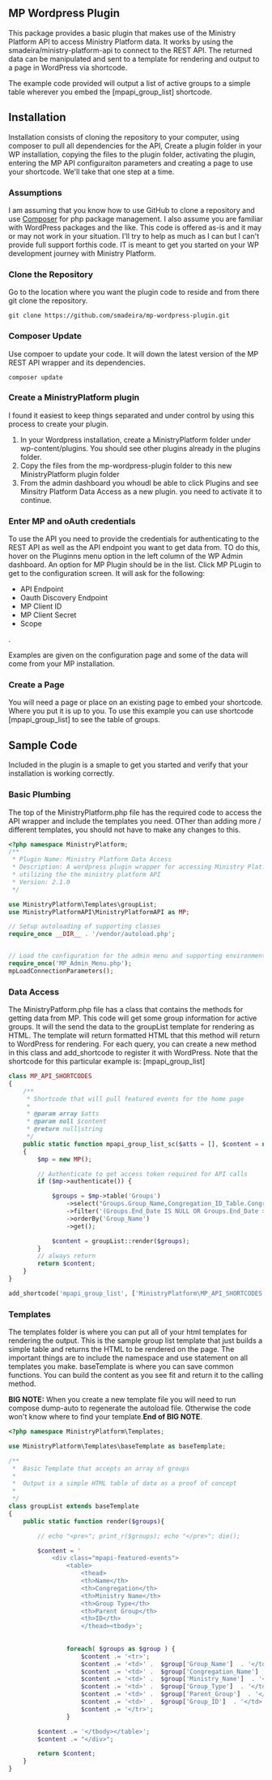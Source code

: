 ## MP Wordpress Plugin

This package provides a basic plugin that makes use of the Ministry Platform API to access 
Ministry Platform data. It works by using the smadeira/ministry-platform-api to connect to
the REST API. The returned data can be manipulated and sent to a template for rendering and
output to a page in WordPress via shortcode.

The example code provided will output a list of active groups to a simple table wherever you embed the
[mpapi_group_list] shortcode.

## Installation
Installation consists of cloning the repository to your computer, using composer to pull all dependencies for the API, 
Create a plugin folder in your WP installation, copying the files to the plugin folder, activating the plugin, entering the 
MP API configuraiton parameters and creating a page to use your shortcode.  We'll take that one step at a time.

### Assumptions
I am assuming that you know how to use GitHub to clone a repository and use <a href="http://getcomposer.org">Composer</a> for php package management.  I also assume you are familiar with WordPress packages and the like.  This code is offered as-is and it may or may not work in your situation.  I'll try to help as much as I can but I can't provide full support forthis code.  IT is meant to get you started on your WP development journey with Ministry Platform.

### Clone the Repository
Go to the location where you want the plugin code to reside and from there git clone the repository.

```
git clone https://github.com/smadeira/mp-wordpress-plugin.git
```

### Composer Update
Use compoer to update your code.  It will down the latest version of the MP REST API wrapper and its dependencies.
```
composer update
```

### Create a MinistryPlatform plugin
I found it easiest to keep things separated and under control by using this process to create your plugin.
<ol><li>In your Wordpress installation, create a MinistryPlatform folder under wp-content/plugins.  You should see other plugins already in the plugins folder.</li>
	<li>Copy the files from the mp-wordpress-plugin folder to this new MinistryPlatform plugin folder</li>
	<li>From the admin dashboard you whoudl be able to click Plugins and see Minsitry Platform Data Access as a new plugin.  you need to activate it to continue.</li>
</ol>

### Enter MP and oAuth credentials
To use the API you need to provide the credentials for authenticating to the REST API as well as the API endpoint you want to get data from.  TO do this, hover on the Pluginns menu
option in the left column of the WP Admin dashboard.  An option for MP Plugin should be in the list.  Click MP PLugin to get to the configuration screen.  It will ask for the following:
<ul><li>API Endpoint</li><li>Oauth Discovery Endpoint</li><li>MP Client ID</li><li>MP Client Secret</li><li>Scope</li></ul>.

Examples are given on the configuration page and some of the data will come from your MP installation.

### Create a Page
You will need a page or place on an existing page to embed your shortcode.  Where you put it is up to you. To use this example you can use shortcode [mpapi_group_list] to see the table of groups.

## Sample Code
Included in the plugin is a smaple to get you started and verify that your installation is working correctly.

### Basic Plumbing
The top of the MinistryPlatform.php file has the required code to access the API wrapper and include the templates you need.  OTher than adding more / different templates, you should
not have to make any changes to this.  

```php
<?php namespace MinistryPlatform;
/**
 * Plugin Name: Ministry Platform Data Access
 * Description: A wordpress plugin wrapper for accessing Ministry Platform
 * utilizing the the ministry platform API
 * Version: 2.1.0
 */

use MinistryPlatform\Templates\groupList;
use MinistryPlatformAPI\MinistryPlatformAPI as MP;

// Setup autoloading of supporting classes
require_once __DIR__ . '/vendor/autoload.php';


// Load the configuration for the admin menu and supporting environment functions
require_once('MP_Admin_Menu.php');
mpLoadConnectionParameters();
```

### Data Access
The MinistryPatform.php file has a class that contains the methods for getting data from MP.  This code will get some group information for active groups.  It will the send the
data to the groupList template for rendering as HTML.  The template will return formatted HTML that this method will return to WordPress for rendering. For each query, you can create a new method in this class and add_shortcode to register it with WordPress.  Note that the shortcode for this particular example is: [mpapi_group_list]

```php
class MP_API_SHORTCODES
{
    /**
     * Shortcode that will pull featured events for the home page
     *
     * @param array $atts
     * @param null $content
     * @return null|string
     */
    public static function mpapi_group_list_sc($atts = [], $content = null)
    {
        $mp = new MP();

        // Authenticate to get access token required for API calls
        if ($mp->authenticate()) {

            $groups = $mp->table('Groups')
                ->select("Groups.Group_Name,Congregation_ID_Table.Congregation_Name,Ministry_ID_Table.Ministry_Name,Group_Type_ID_Table.Group_Type,Groups.Start_Date,Groups.End_Date,Parent_Group_Table.Group_Name AS [Parent_Group], Groups.Group_ID")
                ->filter('(Groups.End_Date IS NULL OR Groups.End_Date >= GetDate())')
                ->orderBy('Group_Name')
                ->get();

            $content = groupList::render($groups);
        }
        // always return
        return $content;
    }
}

add_shortcode('mpapi_group_list', ['MinistryPlatform\MP_API_SHORTCODES', 'mpapi_group_list_sc']);
```

### Templates
The templates folder is where you can put all of your html templates for rendering the output. This is the sample group list template that just builds a simple table and returns the HTML
to be rendered on the page. The important things are to include the namespace and use statement on all templates you make.  baseTemplate is where you can save common functions. You can build the content as you see fit and return it to the calling method.

<b>BIG NOTE:</b> When you create a new template file you will need to run compose dump-auto to regenerate the autoload file.  Otherwise the code won't know where to find your template.<b>End of BIG NOTE</b>.

```php
<?php namespace MinistryPlatform\Templates;

use MinistryPlatform\Templates\baseTemplate as baseTemplate;

/**
 *  Basic Template that accepts an array of groups
 *  
 *  Output is a simple HTML table of data as a proof of concept
 *
 */
class groupList extends baseTemplate
{
    public static function render($groups){

        // echo "<pre>"; print_r($groups); echo "</pre>"; die();

        $content = '
            <div class="mpapi-featured-events"> 
                <table>
                    <thead>
                    <th>Name</th>
                    <th>Congregation</th>
                    <th>Ministry Name</th>
                    <th>Group Type</th>
                    <th>Parent Group</th>
                    <th>ID</th>
                    </thead><tbody>';
        
        
                foreach( $groups as $group ) {
                    $content .= '<tr>';
                    $content .= '<td>' .  $group['Group_Name']  . '</td>';
                    $content .= '<td>' .  $group['Congregation_Name']  . '</td>';
                    $content .= '<td>' .  $group['Ministry_Name']  . '</td>';
                    $content .= '<td>' .  $group['Group_Type']  . '</td>';
                    $content .= '<td>' .  $group['Parent_Group']  . '</td>';
                    $content .= '<td>' .  $group['Group_ID']  . '</td>';
                    $content .= '</tr>';
                }

        $content .= '</tbody></table>';
        $content .= "</div>";

        return $content;
    }
}
```
